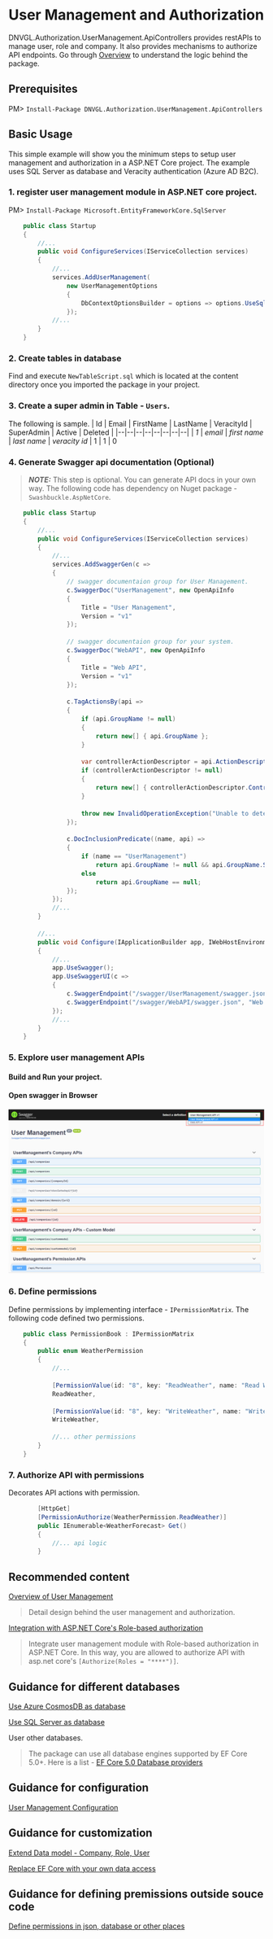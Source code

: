 # User Management and Authorization
DNVGL.Authorization.UserManagement.ApiControllers provides restAPIs to manage user, role and company. It also provides mechanisms to authorize API endpoints. Go through [Overview](/userManagement/overview) to understand the logic behind the package.

## Prerequisites
PM> `Install-Package DNVGL.Authorization.UserManagement.ApiControllers`

## Basic Usage
This simple example will show you the minimum steps to setup user management and authorization in a ASP.NET Core project. The example uses SQL Server as database and Veracity authentication (Azure AD B2C).
### 1. register user management module in ASP.NET core project.
PM> `Install-Package Microsoft.EntityFrameworkCore.SqlServer`
```cs
    public class Startup
    {
        //...
        public void ConfigureServices(IServiceCollection services)
        {
            //...
            services.AddUserManagement(
                new UserManagementOptions
                {
                    DbContextOptionsBuilder = options => options.UseSqlServer(@"Data Source=.\SQLEXPRESS;Initial Catalog=UserManagement;Trusted_Connection=Yes;")
                });
            //...
        }
    }
```
### 2. Create tables in database
Find and execute `NewTableScript.sql` which is located at the content directory once you imported the package in your project.

### 3. Create a super admin in Table - `Users`. 
The following is sample.
| Id | Email | FirstName | LastName | VeracityId | SuperAdmin | Active | Deleted |
|--|--|--|--|--|--|--|--|
| *1* | *email* | *first name* | *last name* | *veracity id* | 1 | 1 | 0

### 4. Generate Swagger api documentation (Optional)
> **_NOTE:_**  This step is optional. You can generate API docs in your own way. The following code has dependency on Nuget package - `Swashbuckle.AspNetCore`.

```cs
    public class Startup
    {
        //...
        public void ConfigureServices(IServiceCollection services)
        {
            //...
            services.AddSwaggerGen(c =>
            {
                // swagger documentaion group for User Management.
                c.SwaggerDoc("UserManagement", new OpenApiInfo
                {
                    Title = "User Management",
                    Version = "v1"
                });

                // swagger documentaion group for your system.
                c.SwaggerDoc("WebAPI", new OpenApiInfo
                {
                    Title = "Web API",
                    Version = "v1"
                });

                c.TagActionsBy(api =>
                {
                    if (api.GroupName != null)
                    {
                        return new[] { api.GroupName };
                    }

                    var controllerActionDescriptor = api.ActionDescriptor as ControllerActionDescriptor;
                    if (controllerActionDescriptor != null)
                    {
                        return new[] { controllerActionDescriptor.ControllerName };
                    }

                    throw new InvalidOperationException("Unable to determine tag for endpoint.");
                });

                c.DocInclusionPredicate((name, api) =>
                {
                    if (name == "UserManagement")
                        return api.GroupName != null && api.GroupName.StartsWith("UserManagement");
                    else
                        return api.GroupName == null;
                });
            });
            //...
        }

        //...
        public void Configure(IApplicationBuilder app, IWebHostEnvironment env)
        {
            //...
            app.UseSwagger();
            app.UseSwaggerUI(c =>
            {
                c.SwaggerEndpoint("/swagger/UserManagement/swagger.json", "User Management API v1");
                c.SwaggerEndpoint("/swagger/WebAPI/swagger.json", "Web API v1");
            });
            //...
        }
    }
```

### 5. Explore user management APIs
#### Build and Run your project.
#### Open swagger in Browser

![image.png](../images/userManagement/swagger01.png)

### 6. Define permissions
Define permissions by implementing interface - `IPermissionMatrix`. The following code defined two permissions.
```cs
    public class PermissionBook : IPermissionMatrix
    {
        public enum WeatherPermission
        {
            //...

            [PermissionValue(id: "8", key: "ReadWeather", name: "Read Weather", group: "Weather", description: "ReadWeather")]
            ReadWeather,

            [PermissionValue(id: "8", key: "WriteWeather", name: "Write Weather", group: "Weather", description: "WriteWeather")]
            WriteWeather,

            //... other permissions
        }
    }
```
### 7. Authorize API with permissions
Decorates API actions with permission.
```cs
        [HttpGet]
        [PermissionAuthorize(WeatherPermission.ReadWeather)]
        public IEnumerable<WeatherForecast> Get()
        {
            //... api logic
        }
```

## Recommended content
[Overview of User Management](/userManagement/overview)
>  Detail design behind the user management and authorization.

[Integration with ASP.NET Core's Role-based authorization](/userManagement/authorize)
>  Integrate user management module with Role-based authorization in ASP.NET Core. In this way, you are allowed to authorize API with asp.net core's `[Authorize(Roles = "****")]`.

## Guidance for different databases
[Use Azure CosmosDB as database](/userManagement/cosmos)

[Use SQL Server as database](/userManagement/sqlserver)

User other databases.
> The package can use all database engines supported by EF Core 5.0+. Here is a list -  [EF Core 5.0 Database providers](https://docs.microsoft.com/en-us/ef/core/providers/?tabs=dotnet-core-cli)

## Guidance for configuration
[User Management Configuration](/userManagement/configuration)

## Guidance for customization
[Extend Data model - Company, Role, User](/userManagement/customModel)

[Replace EF Core with your own data access](/userManagement/dataAccess)

## Guidance for defining premissions outside souce code
[Define permissions in json, database or other places](/userManagement/permissionStore)